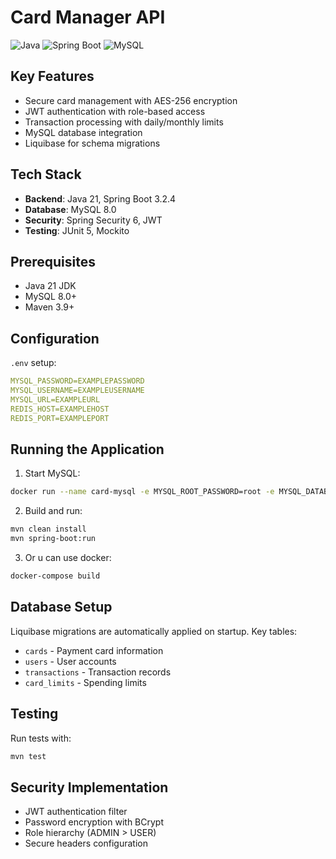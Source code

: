 # Card Manager API

![Java](https://img.shields.io/badge/java-21-blue)
![Spring Boot](https://img.shields.io/badge/spring%20boot-3.2.4-green)
![MySQL](https://img.shields.io/badge/mysql-8.0-blue)

## Key Features
- Secure card management with AES-256 encryption
- JWT authentication with role-based access
- Transaction processing with daily/monthly limits
- MySQL database integration
- Liquibase for schema migrations

## Tech Stack
- **Backend**: Java 21, Spring Boot 3.2.4
- **Database**: MySQL 8.0
- **Security**: Spring Security 6, JWT
- **Testing**: JUnit 5, Mockito

## Prerequisites
- Java 21 JDK
- MySQL 8.0+
- Maven 3.9+

## Configuration
`.env` setup:
```yaml
MYSQL_PASSWORD=EXAMPLEPASSWORD
MYSQL_USERNAME=EXAMPLEUSERNAME
MYSQL_URL=EXAMPLEURL
REDIS_HOST=EXAMPLEHOST
REDIS_PORT=EXAMPLEPORT
```

## Running the Application
1. Start MySQL:
```bash
docker run --name card-mysql -e MYSQL_ROOT_PASSWORD=root -e MYSQL_DATABASE=card_db -p 3306:3306 -d mysql:8.0
```

2. Build and run:
```bash
mvn clean install
mvn spring-boot:run
```

3. Or u can use docker:
```bash
docker-compose build
```

## Database Setup
Liquibase migrations are automatically applied on startup. Key tables:
- `cards` - Payment card information
- `users` - User accounts
- `transactions` - Transaction records
- `card_limits` - Spending limits

## Testing
Run tests with:
```bash
mvn test
```

## Security Implementation
- JWT authentication filter
- Password encryption with BCrypt
- Role hierarchy (ADMIN > USER)
- Secure headers configuration